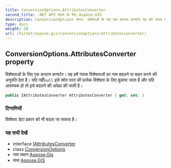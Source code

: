 ```yaml
---
title: ConversionOptions.AttributesConverter
second_title: .NET API संदर्भ के लिए Aspose.GIS
description: ConversionOptions संपत्त. वशेषतओं के लए एक कस्टम कन्वर्टर यह हमें गंतव्य वशेषतओं क नम बदलने य बहर करने क अनुमत देत है यद नहंnull इसे स्रत परत क प्रत्येक वशेषत के लए बुलय जत है और यद आवश्यक ह त इसे बदलने क अपेक्ष क जत है
type: docs
weight: 20
url: /hi/net/aspose.gis/conversionoptions/attributesconverter/
---
```

## ConversionOptions.AttributesConverter property

विशेषताओं के लिए एक कस्टम कन्वर्टर। यह हमें गंतव्य विशेषताओं का नाम बदलने या बाहर करने की अनुमति देता है। यदि नहीं`null` इसे स्रोत परत की प्रत्येक विशेषता के लिए बुलाया जाता है और यदि आवश्यक हो तो इसे बदलने की अपेक्षा की जाती है।

```csharp
public IAttributesConverter AttributesConverter { get; set; }
```

### टिप्पणियों

विशेषता डेटा प्रकार को भी बदला जा सकता है।

### यह सभी देखें

* interface [IAttributesConverter](../../iattributesconverter/)
* class [ConversionOptions](../)
* नाम स्थान [Aspose.Gis](../../conversionoptions/)
* सभा [Aspose.GIS](../../../)


